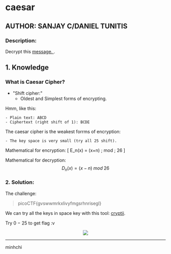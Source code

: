 # caesar
## AUTHOR: SANJAY C/DANIEL TUNITIS

### Description:
Decrypt this [message.
](https://jupiter.challenges.picoctf.org/static/7d707a443e95054dc4cf30b1d9522ef0/ciphertext).

## 1. Knowledge

### What is Caesar Cipher?

- "Shift cipher:"
    - Oldest and Simplest forms of encrypting.

Hmm, like this:

    - Plain text: ABCD
    - Ciphertext (right shift of 1): BCDE

The caesar cipher is the weakest forrms of encryption:

    - The key space is very small (try all 25 shift).

Mathematical for encryption:
\[
    E_n(x) = (x+n) \; mod \; 26
\]

Mathematical for decryption:
$$
    D_n(x) = (x-n) \; mod \; 26
$$

### 2. Solution:
The challenge:
> picoCTF{gvswwmrkxlivyfmgsrhnrisegl}

We can try all the keys in space key with this tool: [cryptii](https://cryptii.com/pipes/caesar-cipher).

Try 0 $-$ 25 to get flag :v

<p align="center">
  <img src="https://media.giphy.com/media/l3q2K5jinAlChoCLS/giphy.gif" />
</p>

---

minhchi
